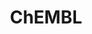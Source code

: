 ---
layout: default
bigquery: https://console.cloud.google.com/bigquery?p=patents-public-data&d=ebi_chembl&page=dataset
citation: '"The ChEMBL database in 2017." Anna Gaulton, Anne Hersey, Michał Nowotka,
  A Patrícia Bento, Jon Chambers, David Mendez, Prudence Mutowo, Francis Atkinson,
  Louisa J Bellis, Elena Cibrián-Uhalte, Mark Davies, Nathan Dedman, Anneli Karlsson,
  María Paula Magariños, John P Overington, George Papadatos, Ines Smit, Andrew R
  Leach Nucleic acids Research (2017) 45 (Database Issue), D945-D954'
contributors: European Bioinformatics Institute
cost: None
description: ChEMBL Data is a manually curated database of small molecules used in
  drug discovery, including information about existing patented drugs.
documentation: 'schema: https://www.ebi.ac.uk/chembl/db_schema


  '
last_edit: 04/06/2022, 04:30:29
location: https://console.cloud.google.com/marketplace/product/google_patents_public_datasets/chembl
maintained_by: EMBL-EBI, an outstation of European Molecular Biology Laboratory
related_publications: '

  ChEMBL: towards direct deposition of bioassay data.


  Mendez D, Gaulton A, Bento AP, Chambers J, De Veij M, Félix E, Magariños MP, Mosquera
  JF, Mutowo P, Nowotka M, Gordillo-Marañón M, Hunter F, Junco L, Mugumbate G, Rodriguez-Lopez
  M, Atkinson F, Bosc N, Radoux CJ, Segura-Cabrera A, Hersey A, Leach AR.


  — Nucleic Acids Res. 2019; 47(D1):D930-D940. doi: 10.1093/nar/gky1075

  '
schema_fields:
- enzyme_tid
- orig_description
- cx_logd
- target_type
- prod_pat_id
- cell_description
- src_assay_id
- level2_description
- mol_atc_id
- related_tid
- site_residues
- drug_record_id
- mc_organism
- cell_source_tissue
- level3
- cl_lincs_id
- formulation_id
- previous_company
- structure_type
- warning_type
- prediction_method
- alert_id
- short_name
- potential_duplicate
- level2
- research_stem
- normal_range_max
- disease_efficacy
- met_comment
- tbl
- alert_set_id
- innovator_company
- hbd_lipinski
- molfile
- black_box_warning
- label
- activity_id
- smarts
- usan_substem
- organism
- molecular_mechanism
- frac_code
- parent_go_id
- qed_weighted
- tissue_id
- co_stem_id
- component_id
- num_alerts
- sequence_md5sum
- psa
- isoform
- predbind_id
- parent_type
- cidx
- stem_class
- level3_description
- assay_organism
- num_ro5_violations
- comp_class_id
- mesh_heading
- le
- cell_source_organism
- parent_molregno
- cell_id
- tax_id
- compsyn_id
- country
- withdrawn_class
- mol_hrac_id
- uberon_id
- active_ingredient
- max_phase
- target_desc
- ref_id
- usan_stem
- site_id
- title
- substrate_record_id
- accession
- patent_expire_date
- homologue
- met_conversion
- species_group_flag
- submission_date
- bao_id
- idx
- uo_units
- patent_no
- first_in_class
- warning_country
- heavy_atoms
- patent_id
- job_id
- parent_id
- max_phase_for_ind
- stat
- relationship_type
- molecule_type
- level4
- standard_flag
- definition
- cell_source_tax_id
- res_stem_id
- targcomp_id
- published_type
- src_compound_id
- published_units
- domain_name
- source_domain_id
- level5
- topical
- updated_on
- cell_name
- cx_most_bpka
- standard_inchi_key
- pathway_key
- aidx
- mw_monoisotopic
- tid
- assay_category
- acd_logd
- natural_product
- cx_most_apka
- mc_target_accession
- aromatic_rings
- qudt_units
- acd_most_apka
- volume
- warning_class
- met_id
- entity_type
- component_type
- oral
- published_value
- assay_strain
- standard_upper_value
- mw_freebase
- acd_most_bpka
- comments
- assay_type
- efo_term
- set_name
- protein_class_id
- ddd_admr
- pchembl_value
- cellosaurus_id
- domain_id
- authors
- l8
- creation_date
- publication_number
- activity_comment
- molsyn_id
- trade_name
- ingredient
- annotation
- text_value
- ref_url
- go_id
- confidence_score
- cx_logp
- doc_id
- polymer_flag
- pref_name
- log_id
- assay_id
- warning_id
- l5
- drug_substance_flag
- usan_year
- units
- major_class
- alert_name
- confidence
- mecref_id
- pathway_id
- toid
- data_validity_comment
- standard_relation
- year
- version
- patent_use_code
- acd_logp
- chebi_par_id
- synonyms
- site_name
- first_approval
- binding_site_comment
- type
- result_flag
- metabolite_record_id
- who_extra
- lle
- frac_class_id
- relation
- aspect
- mc_target_name
- nda_type
- active_molregno
- canonical_smiles
- assay_tissue
- assay_cell_type
- company
- alogp
- withdrawn_country
- source
- last_active
- doc_type
- molecular_species
- target_mapping
- src_short_name
- description
- l4
- helm_notation
- chembl_id
- dosage_form
- std_act_id
- class_type
- assay_subcellular_fraction
- syn_type
- standard_inchi
- db_source
- last_page
- full_mwt
- db_version
- subgroup
- assay_class_id
- product_id
- relationship_desc
- compound_name
- mc_target_type
- domain_type
- indication_class
- cpd_str_alert_id
- rtb
- bei
- status
- tid_fixed
- drugind_id
- mechanism_of_action
- component_synonym
- indref_id
- issue
- therapeutic_flag
- strength
- oc_id
- l2
- ddd_id
- inorganic_flag
- l6
- curated_by
- mol_irac_id
- molregno
- hrac_class_id
- l7
- usan_stem_definition
- selectivity_comment
- level4_description
- hrac_code
- curation_comment
- downgraded
- first_page
- rgid
- hba
- assay_param_id
- assay_test_type
- journal
- compound_key
- caloha_id
- ro3_pass
- availability_type
- drug_product_flag
- clo_id
- applicant_full_name
- upper_value
- entity_id
- usan_stem_id
- atc_code
- approval_date
- ridx
- sei
- priority
- num_lipinski_ro5_violations
- mc_tax_id
- smid
- parameter_type
- mutation
- parenteral
- src_description
- direct_interaction
- updated_by
- stem
- sitecomp_id
- irac_code
- parameter_value
- protein_class_synonym
- standard_units
- delist_flag
- prodrug
- l1
- mesh_id
- route
- dosed_ingredient
- normal_range_min
- value
- activity_count
- bao_endpoint
- assay_desc
- metref_id
- enzyme_name
- protein_class_desc
- irac_class_id
- as_id
- bao_format
- ddd_value
- ddd_units
- warning_description
- hba_lipinski
- end_position
- compd_id
- ad_type
- bto_id
- warnref_id
- standard_value
- biocomp_id
- efo_id
- comp_go_id
- standard_type
- ass_cls_map_id
- level1_description
- assay_tax_id
- who_name
- l3
- ap_id
- path
- withdrawn_reason
- withdrawn_year
- pubmed_id
- protclasssyn_id
- relationship
- published_relation
- start_position
- chirality
- mol_frac_id
- action_type
- src_id
- hbd
- ddd_comment
- variant_id
- abstract
- class_level
- record_id
- domain_description
- warning_year
- mechanism_comment
- ref_type
- mec_id
- doi
- targrel_id
- withdrawn_flag
- cell_ontology_id
- actsm_id
- full_molformula
- name
- sequence
- standard_text_value
- level1
- assay_source
shortname: chembl
tags:
- biotechnology
- health
- chemical
- bioinformatics
- medical
terms_of_use: CC BY-SA 3.0
title: ChEMBL
uuid: e232a192-965c-4ec9-904c-155b6dfe56c5
---